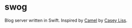 # swog

Blog server written in Swift. Inspired by [Camel](https://github.com/cliss/camel) by [Casey Liss](https://www.caseyliss.com).
